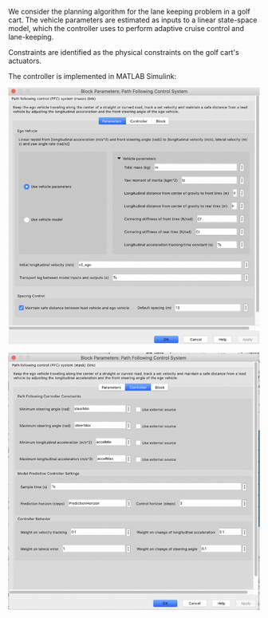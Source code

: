 We consider the planning algorithm for the lane keeping problem in a golf cart. The vehicle parameters are estimated as inputs to a linear state-space model, which the controller uses to perform adaptive cruise control and lane-keeping.

Constraints are identified as the physical constraints on the golf cart's actuators.

The controller is implemented in MATLAB Simulink:

![mpc1](mpc1.png)

![mpc2](mpc2.png)